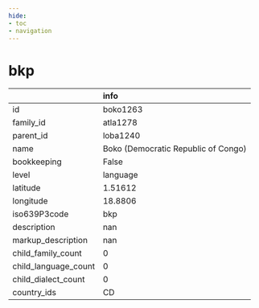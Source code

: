 ```yaml
---
hide:
- toc
- navigation
---
```

# bkp
|                      | info                                |
|:---------------------|:------------------------------------|
| id                   | boko1263                            |
| family_id            | atla1278                            |
| parent_id            | loba1240                            |
| name                 | Boko (Democratic Republic of Congo) |
| bookkeeping          | False                               |
| level                | language                            |
| latitude             | 1.51612                             |
| longitude            | 18.8806                             |
| iso639P3code         | bkp                                 |
| description          | nan                                 |
| markup_description   | nan                                 |
| child_family_count   | 0                                   |
| child_language_count | 0                                   |
| child_dialect_count  | 0                                   |
| country_ids          | CD                                  |
